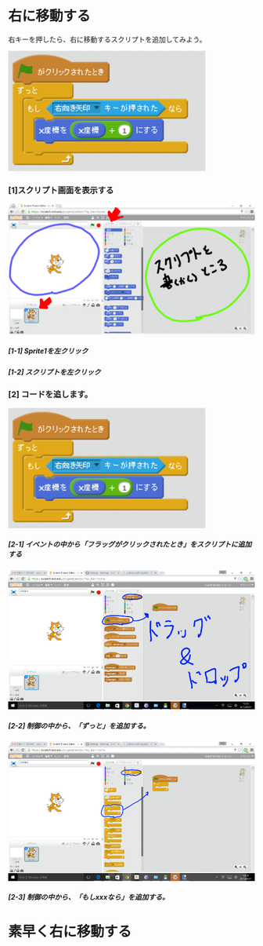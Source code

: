 # 右に移動する

右キーを押したら、右に移動するスクリプトを追加してみよう。

![](move_right.png)


### [1]スクリプト画面を表示する
![](base001_make_002_a.png)

##### [1-1] Sprite1を左クリック
##### [1-2] スクリプトを左クリック

### [2] コードを追します。
![](move_right.png)
##### [2-1] イベントの中から「フラッグがクリックされたとき」をスクリプトに追加する
![](base001_make_003_a.png)

##### [2-2] 制御の中から、「ずっと」を追加する。
![](base001_make_003_b.png)

##### [2-3] 制御の中から、「もしxxxなら」を追加する。

# 素早く右に移動する

